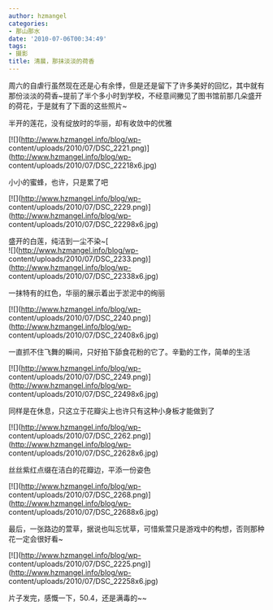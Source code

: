 ```yaml
---
author: hzmangel
categories:
- 那山那水
date: '2010-07-06T00:34:49'
tags:
- 摄影
title: 清晨，那抹淡淡的荷香
---
```

周六的自虐行虽然现在还是心有余悸，但是还是留下了许多美好的回忆，其中就有那份淡淡的荷香~<!--more-->提前了半个多小时到学校，不经意间撇见了图书馆前那几朵盛开的荷花，于是就有了下面的这些照片~

半开的莲花，没有绽放时的华丽，却有收敛中的优雅

[![](http://www.hzmangel.info/blog/wp-
content/uploads/2010/07/DSC_2221.png)](http://www.hzmangel.info/blog/wp-
content/uploads/2010/07/DSC_22218x6.jpg)

  

小小的蜜蜂，也许，只是累了吧

[![](http://www.hzmangel.info/blog/wp-
content/uploads/2010/07/DSC_2229.png)](http://www.hzmangel.info/blog/wp-
content/uploads/2010/07/DSC_22298x6.jpg)

盛开的白莲，纯洁到一尘不染~[  
![](http://www.hzmangel.info/blog/wp-
content/uploads/2010/07/DSC_2233.png)](http://www.hzmangel.info/blog/wp-
content/uploads/2010/07/DSC_22338x6.jpg)

一抹特有的红色，华丽的展示着出于淤泥中的绚丽

[![](http://www.hzmangel.info/blog/wp-
content/uploads/2010/07/DSC_2240.png)](http://www.hzmangel.info/blog/wp-
content/uploads/2010/07/DSC_22408x6.jpg)

一直抓不住飞舞的瞬间，只好拍下舔食花粉的它了。辛勤的工作，简单的生活

[![](http://www.hzmangel.info/blog/wp-
content/uploads/2010/07/DSC_2249.png)](http://www.hzmangel.info/blog/wp-
content/uploads/2010/07/DSC_22498x6.jpg)

同样是在休息，只这立于花瓣尖上也许只有这种小身板才能做到了

[![](http://www.hzmangel.info/blog/wp-
content/uploads/2010/07/DSC_2262.png)](http://www.hzmangel.info/blog/wp-
content/uploads/2010/07/DSC_22628x6.jpg)

丝丝紫红点缀在洁白的花瓣边，平添一份姿色

[![](http://www.hzmangel.info/blog/wp-
content/uploads/2010/07/DSC_2268.png)](http://www.hzmangel.info/blog/wp-
content/uploads/2010/07/DSC_22688x6.jpg)

最后，一张路边的萱草，据说也叫忘忧草，可惜紫萱只是游戏中的构想，否则那种花一定会很好看~

[![](http://www.hzmangel.info/blog/wp-
content/uploads/2010/07/DSC_2225.png)](http://www.hzmangel.info/blog/wp-
content/uploads/2010/07/DSC_22258x6.jpg)

  

片子发完，感慨一下，50.4，还是满毒的~~